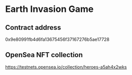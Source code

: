 # Earth Invasion Game

## Contract address

0x9e80991fb4d6fa13675456f37167276b5ae17728

## OpenSea NFT collection

https://testnets.opensea.io/collection/heroes-a5ah4x2wks
